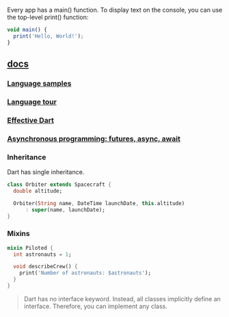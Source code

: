Every app has a main() function. To display text on the console, you can use the top-level print() function:

```js
void main() {
  print('Hello, World!');
}
```

## [docs](https://dart.dev/samples)

### [Language samples](https://dart.dev/samples)

### [Language tour](https://dart.dev/guides/language/language-tour)

### [Effective Dart](https://dart.dev/guides/language/effective-dart)

### [Asynchronous programming: futures, async, await](https://dart.dev/codelabs/async-await)

### Inheritance

Dart has single inheritance.

```dart
class Orbiter extends Spacecraft {
  double altitude;

  Orbiter(String name, DateTime launchDate, this.altitude)
      : super(name, launchDate);
}
```

### Mixins

```dart
mixin Piloted {
  int astronauts = 1;

  void describeCrew() {
    print('Number of astronauts: $astronauts');
  }
}
```

> Dart has no interface keyword. Instead, all classes implicitly define an interface. Therefore, you can implement any class.
